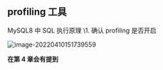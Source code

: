 ## profiling 工具

MySQL8 中 SQL 执行原理
\1. 确认 profiling 是否开启

![image-20220410151739559](https://xingqiu-tuchuang-1256524210.cos.ap-shanghai.myqcloud.com/8919/yank-note-picgo-image-20220410151739559.png)

**在第 4 章会有提到**
